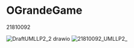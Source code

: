 # OGrandeGame
21810092


![DraftUMLLP2_2 drawio](https://user-images.githubusercontent.com/32282214/188942192-92b2c285-61d7-417f-95ef-71c28a452af0.png)
![21810092_UMLLP2_](https://user-images.githubusercontent.com/32282214/188942200-e5115269-1728-4033-b40b-c4256776bfb6.png)
